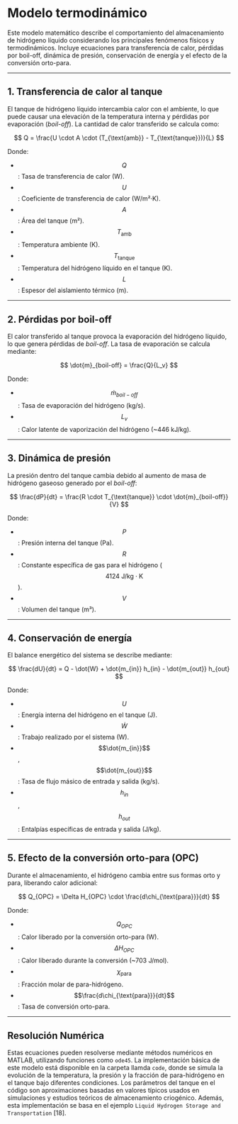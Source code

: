 # Modelo termodinámico

Este modelo matemático describe el comportamiento del almacenamiento de hidrógeno líquido considerando los principales fenómenos físicos y termodinámicos. Incluye ecuaciones para transferencia de calor, pérdidas por boil-off, dinámica de presión, conservación de energía y el efecto de la conversión orto-para.

---

## 1. Transferencia de calor al tanque
El tanque de hidrógeno líquido intercambia calor con el ambiente, lo que puede causar una elevación de la temperatura interna y pérdidas por evaporación (*boil-off*). La cantidad de calor transferido se calcula como:

$$
Q = \frac{U \cdot A \cdot (T_{\text{amb}} - T_{\text{tanque}})}{L}
$$

Donde:
- $$Q$$: Tasa de transferencia de calor (W).
- $$U$$: Coeficiente de transferencia de calor (W/m²·K).
- $$A$$: Área del tanque (m²).
- $$T_{\text{amb}}$$: Temperatura ambiente (K).
- $$T_{\text{tanque}}$$: Temperatura del hidrógeno líquido en el tanque (K).
- $$L$$: Espesor del aislamiento térmico (m).

---

## 2. Pérdidas por boil-off
El calor transferido al tanque provoca la evaporación del hidrógeno líquido, lo que genera pérdidas de *boil-off*. La tasa de evaporación se calcula mediante:

$$
\dot{m}_{boil-off} = \frac{Q}{L_v}
$$

Donde:
- $$\dot{m}_{boil-off}$$: Tasa de evaporación del hidrógeno (kg/s).
- $$L_v$$: Calor latente de vaporización del hidrógeno (~446 kJ/kg).

---

## 3. Dinámica de presión
La presión dentro del tanque cambia debido al aumento de masa de hidrógeno gaseoso generado por el *boil-off*:

$$
\frac{dP}{dt} = \frac{R \cdot T_{\text{tanque}} \cdot \dot{m}_{boil-off}}{V}
$$

Donde:
- $$P$$: Presión interna del tanque (Pa).
- $$R$$: Constante específica de gas para el hidrógeno ($$4124 \ \text{J}/\text{kg}\cdot\text{K}$$).
- $$V$$: Volumen del tanque (m³).

---

## 4. Conservación de energía
El balance energético del sistema se describe mediante:

$$
\frac{dU}{dt} = Q - \dot{W} + \dot{m_{in}} h_{in} - \dot{m_{out}} h_{out}
$$

Donde:
- $$U$$: Energía interna del hidrógeno en el tanque (J).
- $$\dot{W}$$: Trabajo realizado por el sistema (W).
- $$\dot{m_{in}}$$, $$\dot{m_{out}}$$: Tasa de flujo másico de entrada y salida (kg/s).
- $$h_{in}$$, $$h_{out}$$: Entalpías específicas de entrada y salida (J/kg).

---

## 5. Efecto de la conversión orto-para (OPC)
Durante el almacenamiento, el hidrógeno cambia entre sus formas orto y para, liberando calor adicional:

$$
Q_{OPC} = \Delta H_{OPC} \cdot \frac{d\chi_{\text{para}}}{dt}
$$

Donde:
- $$Q_{OPC}$$: Calor liberado por la conversión orto-para (W).
- $$\Delta H_{OPC}$$: Calor liberado durante la conversión (~703 J/mol).
- $$\chi_{\text{para}}$$: Fracción molar de para-hidrógeno.
- $$\frac{d\chi_{\text{para}}}{dt}$$: Tasa de conversión orto-para.

---

## Resolución Numérica
Estas ecuaciones pueden resolverse mediante métodos numéricos en MATLAB, utilizando funciones como `ode45`. La implementación básica de este modelo está disponible en la carpeta llamda `code`, donde se simula la evolución de la temperatura, la presión y la fracción de para-hidrógeno en el tanque bajo diferentes condiciones. Los parámetros del tanque en el código son aproximaciones basadas en valores típicos usados en simulaciones y estudios teóricos de almacenamiento criogénico. Además, esta implementación se basa en el ejemplo `Liquid Hydrogen Storage and Transportation` [18].
